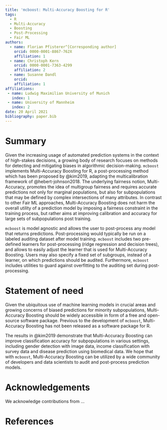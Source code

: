 ```yaml
---
title: 'mcboost: Multi-Accuracy Boosting for R'
tags:
  - R
  - Multi-Accuracy
  - Boosting
  - Post-Processing
  - Fair ML
authors:
  - name: Florian Pfisterer^[Corresponding author]
    orcid: 0000-0001-8867-762X
    affiliation: 1
  - name: Christoph Kern
    orcid: 0000-0001-7363-4299
    affiliation: 2
  - name: Susanne Dandl
    orcid: 
    affiliation: 1
affiliations:
 - name: Ludwig Maximilian University of Munich
   index: 1
 - name: University of Mannheim
   index: 2
date: 20 April 2021
bibliography: paper.bib
---
```


# Summary

Given the increasing usage of automated prediction systems in the context of high-stakes decisions, a growing body of research focuses on methods for detecting and mitigating biases in algorithmic decision-making. `mcboost` implements Multi-Accuracy Boosting for R, a post-processing method which has been proposed by @kim2019, adapting the multicalibration framework of @hebert-johnson2018. The underlying fairness notion, Multi-Accuracy, promotes the idea of multigroup fairness and requires accurate predictions not only for marginal populations, but also for subpopulations that may be defined by complex intersections of many attributes. In contrast to other Fair ML approaches, Multi-Accuracy Boosting does not harm the overall utility of a prediction model by imposing a fairness constraint in the training process, but rather aims at improving calibration and accuracy for large sets of subpopulations post training.

`mcboost` is model agnostic and allows the user to post-process any model that returns predictions. Post-processing would typically be run on a labeled auditing dataset after model training. `mcboost` includes two pre-defined learners for post-processing (ridge regression and decision trees), and allows to easily adjust the learner that is used for Multi-Accuracy Boosting. Users may also specify a fixed set of subgroups, instead of a learner, on which predictions should be audited. Furthermore, `mcboost` includes utilities to guard against overfitting to the auditing set during post-processing.   

# Statement of need

Given the ubiquitous use of machine learning models in crucial areas and growing concerns of biased predictions for minority subpopulations, Multi-Accuracy Boosting should be widely accessible in form of a free and open-source software package. Previous to the development of `mcboost`, Multi-Accuracy Boosting has not been released as a software package for R.

The results in @kim2019 demonstrate that Multi-Accuracy Boosting can improve classification accuracy for subpopulations in various settings, including gender detection with image data, income classification with survey data and disease prediction using biomedical data. We hope that with `mcboost`, Multi-Accuracy Boosting can be utilized by a wide community of developers and data scientists to audit and post-process prediction models. 

# Acknowledgements

We acknowledge contributions from ...

# References
